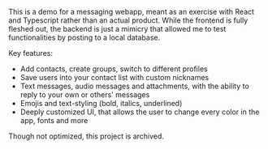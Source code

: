 This is a demo for a messaging webapp, meant as an exercise with React and Typescript rather than an actual product.
While the frontend is fully fleshed out, the backend is just a mimicry that allowed me to test functionalities by posting to a local database.

Key features:
- Add contacts, create groups, switch to different profiles
- Save users into your contact list with custom nicknames
- Text messages, audio messages and attachments, with the ability to reply to your own or others' messages
- Emojis and text-styling (bold, italics, underlined)
- Deeply customized UI, that allows the user to change every color in the app, fonts and more

Though not optimized, this project is archived. 
